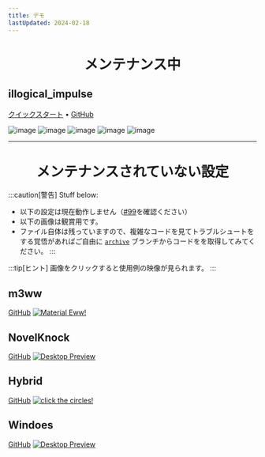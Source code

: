 ```yaml
---
title: デモ
lastUpdated: 2024-02-18
---
```


<div align="center">
    <h1>メンテナンス中</h1>
</div>

## illogical_impulse

[クイックスタート](../../i-i/01setup) • [GitHub](https://github.com/end-4/dots-hyprland)

![image](/dots-hyprland-wiki/screenshots/i-i.1.png)
![image](/dots-hyprland-wiki/screenshots/i-i.2.png)
![image](/dots-hyprland-wiki/screenshots/i-i.3.png)
![image](/dots-hyprland-wiki/screenshots/i-i.4.png)
![image](/dots-hyprland-wiki/screenshots/i-i.5.png)

---

<div align="center">
    <h1>メンテナンスされていない設定</h1>
</div>

:::caution[警告]
Stuff below:

- 以下の設定は現在動作しません（[#99](https://github.com/end-4/dots-hyprland/issues/99)を確認ください）
- 以下の画像は観賞用です。
- ファイル自体は残っていますので、複雑なコードを見てトラブルシュートをする覚悟があればご自由に [`archive`](https://github.com/end-4/dots-hyprland/tree/archive) ブランチからコードをを取得してみてください。
  :::

:::tip[ヒント]
画像をクリックすると使用例の映像が見られます。
:::

## m3ww

[GitHub](https://github.com/end-4/dots-hyprland/tree/archive)
<a href="https://streamable.com/85ch8x">
<img src="/dots-hyprland-wiki/screenshots/m3ww.1.png" alt="Material Eww!">
</a>

## NovelKnock

[GitHub](https://github.com/end-4/dots-hyprland/tree/archive)
<a href="https://streamable.com/7vo61k">
<img src="/dots-hyprland-wiki/screenshots/n-k.1.png" alt="Desktop Preview">
</a>

## Hybrid

[GitHub](https://github.com/end-4/dots-hyprland/tree/archive)
<a href="https://streamable.com/4oogot">
<img src="/dots-hyprland-wiki/screenshots/hybrid.1.png" alt="click the circles!">
</a>

## Windoes

[GitHub](https://github.com/end-4/dots-hyprland/tree/archive)
<a href="https://streamable.com/5qx614">
<img src="/dots-hyprland-wiki/screenshots/windoes.1.png" alt="Desktop Preview">
</a>
